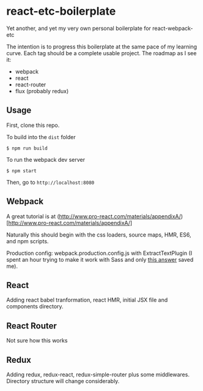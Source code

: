 # react-etc-boilerplate
Yet another, and yet my very own personal boilerplate for react-webpack-etc

The intention is to progress this boilerplate at the same pace of my learning curve. Each tag should be a complete usable project. The roadmap as I see it:
- webpack
- react
- react-router
- flux (probably redux)

## Usage
First, clone this repo.

To build into the `dist` folder
```shell
$ npm run build
```

To run the webpack dev server
```shell
$ npm start
```

Then, go to `http://localhost:8080`

## Webpack
A great tutorial is at (http://www.pro-react.com/materials/appendixA/)[http://www.pro-react.com/materials/appendixA/]

Naturally this should begin with the css loaders, source maps, HMR, ES6, and npm scripts.

Production config: webpack.production.config.js with ExtractTextPlugin (I spent an hour trying to make it work with Sass and only [this answer](http://stackoverflow.com/questions/32211231/webpack-sass-loader-no-output-css-file) saved me).

## React
Adding react babel tranformation, react HMR, initial JSX file and components directory.

## React Router
Not sure how this works

## Redux
Adding redux, redux-react, redux-simple-router plus some middlewares. Directory structure will change considerably.

